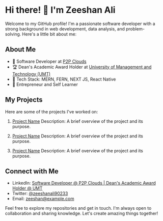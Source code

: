 # Hi there! 👋 I'm Zeeshan Ali

Welcome to my GitHub profile! I'm a passionate software developer with a strong background in web development, data analysis, and problem-solving. Here's a little bit about me:

## About Me

- 💼 Software Developer at [P2P Clouds](https://www.p2pclouds.com)
- 🏆 Dean's Academic Award Holder at [University of Management and Technology (UMT)](https://www.umt.edu.pk)
- 🔧 Tech Stack: MERN, FERN, NEXT JS, React Native
- 🚀 Entrepreneur and Self Learner

## My Projects

Here are some of the projects I've worked on:

1. [Project Name](https://github.com/zeeshanali90233/Project-Repo)
   Description: A brief overview of the project and its purpose.

2. [Project Name](https://github.com/zeeshanali90233/Project-Repo)
   Description: A brief overview of the project and its purpose.

3. [Project Name](https://github.com/zeeshanali90233/Project-Repo)
   Description: A brief overview of the project and its purpose.

## Connect with Me

- LinkedIn: [Software Developer @ P2P Clouds | Dean's Academic Award Holder @ UMT](https://www.linkedin.com/in/zeeshanali90233)
- Twitter: [@zeeshanali90233](https://twitter.com/zeeshanali90233)
- Email: zeeshan@example.com

Feel free to explore my repositories and get in touch. I'm always open to collaboration and sharing knowledge. Let's create amazing things together!
